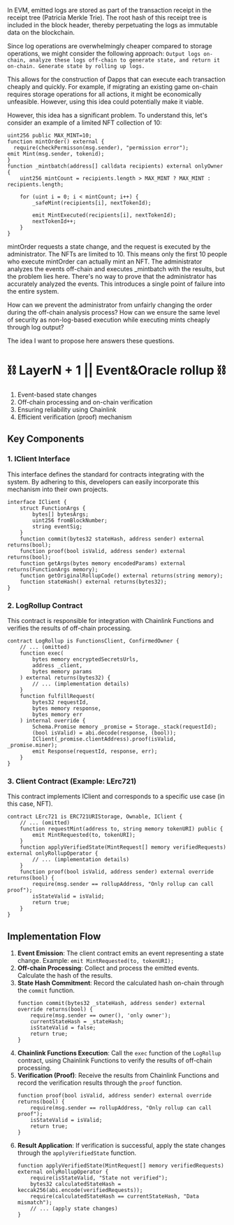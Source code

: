 In EVM, emitted logs are stored as part of the transaction receipt in the receipt tree (Patricia Merkle Trie). The root hash of this receipt tree is included in the block header, thereby perpetuating the logs as immutable data on the blockchain.

Since log operations are overwhelmingly cheaper compared to storage operations, we might consider the following approach:
`Output logs on-chain, analyze these logs off-chain to generate state, and return it on-chain. Generate state by rolling up logs.`

This allows for the construction of Dapps that can execute each transaction cheaply and quickly. For example, if migrating an existing game on-chain requires storage operations for all actions, it might be economically unfeasible. However, using this idea could potentially make it viable.

However, this idea has a significant problem. To understand this, let's consider an example of a limited NFT collection of 10:

```solidity
uint256 public MAX_MINT=10;
function mintOrder() external {
  require(checkPermisson(msg.sender), "permission error");
emit Mint(msg.sender, tokenid);
}
function _mintbatch(address[] calldata recipients) external onlyOwner {
    uint256 mintCount = recipients.length > MAX_MINT ? MAX_MINT : recipients.length;
    
    for (uint i = 0; i < mintCount; i++) {
        _safeMint(recipients[i], nextTokenId);
        
        emit MintExecuted(recipients[i], nextTokenId);
        nextTokenId++;
    }
}
```

mintOrder requests a state change, and the request is executed by the administrator. The NFTs are limited to 10. This means only the first 10 people who execute mintOrder can actually mint an NFT. The administrator analyzes the events off-chain and executes _mintbatch with the results, but the problem lies here. There's no way to prove that the administrator has accurately analyzed the events. This introduces a single point of failure into the entire system.

How can we prevent the administrator from unfairly changing the order during the off-chain analysis process? How can we ensure the same level of security as non-log-based execution while executing mints cheaply through log output?

The idea I want to propose here answers these questions.



# ⛓️ LayerN + 1 || Event&Oracle rollup ⛓️
1. Event-based state changes
2. Off-chain processing and on-chain verification
3. Ensuring reliability using Chainlink
4. Efficient verification (proof) mechanism

## Key Components
### 1. IClient Interface
This interface defines the standard for contracts integrating with the system. By adhering to this, developers can easily incorporate this mechanism into their own projects.
```solidity
interface IClient {
    struct FunctionArgs {
        bytes[] bytesArgs;
        uint256 fromBlockNumber;
        string eventSig;
    }
    function commit(bytes32 stateHash, address sender) external returns(bool);
    function proof(bool isValid, address sender) external returns(bool);
    function getArgs(bytes memory encodedParams) external returns(FunctionArgs memory);
    function getOriginalRollupCode() external returns(string memory);
    function stateHash() external returns(bytes32);
}
```

### 2. LogRollup Contract
This contract is responsible for integration with Chainlink Functions and verifies the results of off-chain processing.
```solidity
contract LogRollup is FunctionsClient, ConfirmedOwner {
    // ... (omitted)
    function exec(
        bytes memory encryptedSecretsUrls,
        address _client,
        bytes memory params
    ) external returns(bytes32) {
        // ... (implementation details)
    }
    function fulfillRequest(
        bytes32 requestId,
        bytes memory response,
        bytes memory err
    ) internal override {
        Schema.Promise memory _promise = Storage._stack(requestId);
        (bool isValid) = abi.decode(response, (bool));
        IClient(_promise.clientAddress).proof(isValid, _promise.miner);
        emit Response(requestId, response, err);
    }
}
```

### 3. Client Contract (Example: LErc721)
This contract implements IClient and corresponds to a specific use case (in this case, NFT).
```solidity
contract LErc721 is ERC721URIStorage, Ownable, IClient {
    // ... (omitted)
    function requestMint(address to, string memory tokenURI) public {
        emit MintRequested(to, tokenURI);
    }
    function applyVerifiedState(MintRequest[] memory verifiedRequests) external onlyRollupOperator {
        // ... (implementation details)
    }
    function proof(bool isValid, address sender) external override returns(bool) {
        require(msg.sender == rollupAddress, "Only rollup can call proof");
        isStateValid = isValid;
        return true;
    }
}
```

## Implementation Flow
1. **Event Emission**: The client contract emits an event representing a state change.
   Example: `emit MintRequested(to, tokenURI);`
2. **Off-chain Processing**: Collect and process the emitted events. Calculate the hash of the results.
3. **State Hash Commitment**: Record the calculated hash on-chain through the `commit` function.
   ```solidity
   function commit(bytes32 _stateHash, address sender) external override returns(bool) {
       require(msg.sender == owner(), 'only owner');
       currentStateHash = _stateHash;
       isStateValid = false;
       return true;
   }
   ```
4. **Chainlink Functions Execution**: Call the `exec` function of the `LogRollup` contract, using Chainlink Functions to verify the results of off-chain processing.
5. **Verification (Proof)**: Receive the results from Chainlink Functions and record the verification results through the `proof` function.
   ```solidity
   function proof(bool isValid, address sender) external override returns(bool) {
       require(msg.sender == rollupAddress, "Only rollup can call proof");
       isStateValid = isValid;
       return true;
   }
   ```
6. **Result Application**: If verification is successful, apply the state changes through the `applyVerifiedState` function.
   ```solidity
   function applyVerifiedState(MintRequest[] memory verifiedRequests) external onlyRollupOperator {
       require(isStateValid, "State not verified");
       bytes32 calculatedStateHash = keccak256(abi.encode(verifiedRequests));
       require(calculatedStateHash == currentStateHash, "Data mismatch");
       // ... (apply state changes)
   }
   ```
